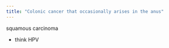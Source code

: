 ```yaml
---
title: "Colonic cancer that occasionally arises in the anus"
---
```

squamous carcinoma
- think HPV

